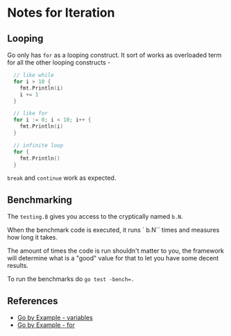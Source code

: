 # Notes for Iteration

## Looping

Go only has `for` as a looping construct. It sort of works as overloaded term for all the other looping constructs -

```go
  // like while
  for i > 10 {
    fmt.Println(i)
    i += 1
  }

  // like for
  for i := 0; i < 10; i++ {
    fmt.Println(i)
  }

  // infinite loop
  for {
    fmt.Println()
  }

```

`break` and `continue` work as expected.

## Benchmarking

The `testing.B` gives you access to the cryptically named `b.N`.

When the benchmark code is executed, it runs ` b.N`` times and measures how long it takes.

The amount of times the code is run shouldn't matter to you, the framework will determine what is a "good" value for that to let you have some decent results.

To run the benchmarks do `go test -bench=.`

## References

- [Go by Example - variables](https://gobyexample.com/variables)
- [Go by Example - for](https://gobyexample.com/for)
